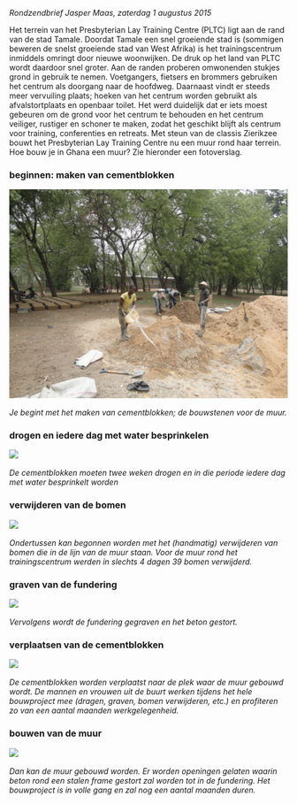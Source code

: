 *Rondzendbrief Jasper Maas, zaterdag 1 augustus 2015*

Het terrein van het Presbyterian Lay Training Centre (PLTC) ligt aan de rand van de stad Tamale. Doordat Tamale een snel groeiende stad is (sommigen beweren de snelst groeiende stad van West Afrika) is het trainingscentrum inmiddels omringt door nieuwe woonwijken. De druk op het land van PLTC wordt daardoor snel groter. Aan de randen proberen omwonenden stukjes grond in gebruik te nemen. Voetgangers, fietsers en brommers gebruiken het centrum als doorgang naar de hoofdweg. Daarnaast vindt er steeds meer vervuiling plaats; hoeken van het centrum worden gebruikt als afvalstortplaats en openbaar toilet. Het werd duidelijk dat er iets moest gebeuren om de grond voor het centrum te behouden en het centrum veiliger, rustiger en schoner te maken, zodat het geschikt blijft als centrum voor training, conferenties en retreats. Met steun van de classis Zierikzee bouwt het Presbyterian Lay Training Centre nu een muur rond haar terrein. Hoe bouw je in Ghana een muur? Zie hieronder een fotoverslag.

### beginnen: maken van cementblokken

![](mouldingblocks.jpg)

*Je begint met het maken van cementblokken; de bouwstenen voor de muur.*

### drogen en iedere dag met water besprinkelen

![](pics/blocks.jpg)

*De cementblokken moeten twee weken drogen en in die periode iedere dag
met water besprinkelt worden*

### verwijderen van de bomen

![](pics/DSC01486.jpg)

*Ondertussen kan begonnen worden met het (handmatig) verwijderen van
bomen die in de lijn van de muur staan. Voor de muur rond het
trainingscentrum werden in slechts 4 dagen 39 bomen verwijderd.*

### graven van de fundering

![](pics/digfoundation.jpg)

*Vervolgens wordt de fundering gegraven en het beton gestort.*

### verplaatsen van de cementblokken

![](pics/carryblocks.jpg)

*De cementblokken worden verplaatst naar de plek waar de muur gebouwd
wordt. De mannen en vrouwen uit de buurt werken tijdens het hele
bouwproject mee (dragen, graven, bomen verwijderen, etc.) en profiteren
zo van een aantal maanden werkgelegenheid.*

### bouwen van de muur

![](pics/buildwall.jpg)

*Dan kan de muur gebouwd worden. Er worden openingen gelaten waarin beton
rond een stalen frame gestort zal worden tot in de fundering. Het
bouwproject is in volle gang en zal nog een aantal maanden duren.*
